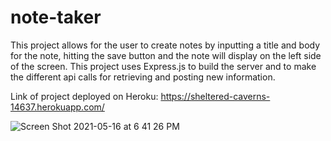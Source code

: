 # note-taker

This project allows for the user to create notes by inputting a title and body for the note, hitting the save button and the note will display on the left side of the screen.
This project uses Express.js to build the server and to make the different api calls for retrieving and posting new information.

Link of project deployed on Heroku:
https://sheltered-caverns-14637.herokuapp.com/

![Screen Shot 2021-05-16 at 6 41 26 PM](https://user-images.githubusercontent.com/78614719/118416956-06bc3980-b680-11eb-9d09-e390c2689ee6.png)

